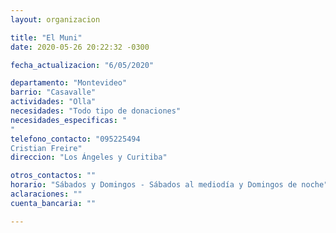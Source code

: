 ```yaml
---
layout: organizacion

title: "El Muni"
date: 2020-05-26 20:22:32 -0300

fecha_actualizacion: "6/05/2020"

departamento: "Montevideo"
barrio: "Casavalle"
actividades: "Olla"
necesidades: "Todo tipo de donaciones"
necesidades_especificas: "
"
telefono_contacto: "095225494
Cristian Freire"
direccion: "Los Ángeles y Curitiba"

otros_contactos: ""
horario: "Sábados y Domingos - Sábados al mediodía y Domingos de noche"
aclaraciones: ""
cuenta_bancaria: ""

---
```


